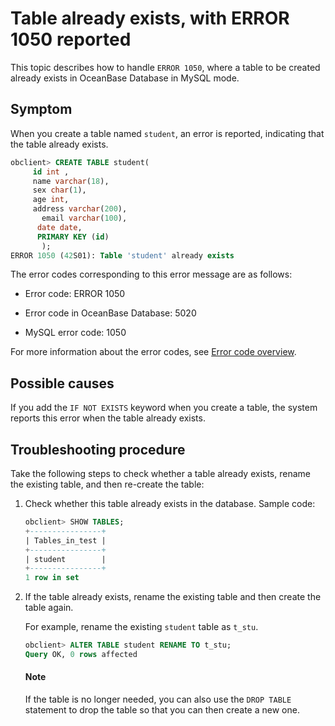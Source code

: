 # Table already exists, with ERROR 1050 reported

This topic describes how to handle `ERROR 1050`, where a table to be created already exists in OceanBase Database in MySQL mode. 

## Symptom

When you create a table named `student`, an error is reported, indicating that the table already exists. 

```sql
obclient> CREATE TABLE student(
     id int ,
     name varchar(18),
     sex char(1),
     age int,
     address varchar(200),
       email varchar(100),
      date date,
      PRIMARY KEY (id)
       );
ERROR 1050 (42S01): Table 'student' already exists
```

The error codes corresponding to this error message are as follows:

* Error code: ERROR 1050

* Error code in OceanBase Database: 5020

* MySQL error code: 1050

For more information about the error codes, see [Error code overview](../../../700.reference/500.system-reference/600.error-code-of-mysql-mode/100.use-error-information-of-mysql-mode.md). 

## Possible causes

If you add the `IF NOT EXISTS` keyword when you create a table, the system reports this error when the table already exists. 

## Troubleshooting procedure

Take the following steps to check whether a table already exists, rename the existing table, and then re-create the table: 

1. Check whether this table already exists in the database. Sample code:

   ```sql
   obclient> SHOW TABLES;
   +----------------+
   | Tables_in_test |
   +----------------+
   | student        |
   +----------------+
   1 row in set
   ```

2. If the table already exists, rename the existing table and then create the table again. 

   For example, rename the existing `student` table as `t_stu`. 

   ```sql
   obclient> ALTER TABLE student RENAME TO t_stu;
   Query OK, 0 rows affected
   ```

   <main id="notice" type='explain'>
    <h4>Note</h4>
    <p>If the table is no longer needed, you can also use the <code>DROP TABLE</code> statement to drop the table so that you can then create a new one.</p>
   </main>
